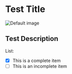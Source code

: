 # Test Title
![Default image](https://x.kinja-static.com/assets/images/logos/placeholders/default.png)
## Test Description

List:
- [x] This is a complete item
- [ ] This is an incomplete item
